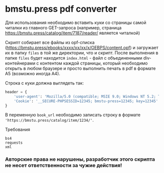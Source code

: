 # bmstu.press pdf converter

Для использования необходимо вставить куки со страницы самой читалки из главного GET-запроса (например, страница https://bmstu.press/catalog/item/7187/reader/ является читалкой)


Скрипт собирает все файлы из opf-списка (https://bmstu.press/ebooks/xxxx/xx/xx/x/OEBPS/content.opf) и загружает их в папку `files` в той же директории, что и скрипт. После выполнения в папке `files` будет находится `index.html` - файл с объединенными div-контейнерами с контентом каждой страницы, который необходимо открыть в любом браузере и просто выполнить печать в pdf в формате А5 (возможно иногда А4).

Строка с куки должна выглядеть так: 
```python
header = {
    'user-agent': 'Mozilla/5.0 (compatible; MSIE 9.0; Windows NT 5.2; Trident/5.0)',
    'Cookie': '__SECURE-PHPSESSID=12345; bmstu-press=12345; key=12345'
}
```

В переменную `book_url` необходимо записать строку в формате `'https://bmstu.press/catalog/item/1234/'`. 

Требования
```
bs4
requests
xml
```

### Авторские права не нарушены, разработчик этого скрипта не несет ответственности за чужие действия!
